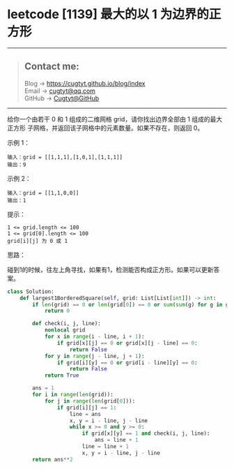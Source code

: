 # leetcode [1139] 最大的以 1 为边界的正方形

---
> ## Contact me:
> Blog -> <https://cugtyt.github.io/blog/index>  
> Email -> <cugtyt@qq.com>  
> GitHub -> [Cugtyt@GitHub](https://github.com/Cugtyt)

---

给你一个由若干 0 和 1 组成的二维网格 grid，请你找出边界全部由 1 组成的最大 正方形 子网格，并返回该子网格中的元素数量。如果不存在，则返回 0。

示例 1：
```
输入：grid = [[1,1,1],[1,0,1],[1,1,1]]
输出：9
```

示例 2：
```
输入：grid = [[1,1,0,0]]
输出：1
```

提示：
```
1 <= grid.length <= 100
1 <= grid[0].length <= 100
grid[i][j] 为 0 或 1
```

思路：

碰到1的时候，往左上角寻找，如果有1，检测能否构成正方形。如果可以更新答案。

``` python
class Solution:
    def largest1BorderedSquare(self, grid: List[List[int]]) -> int:
        if len(grid) == 0 or len(grid[0]) == 0 or sum(sum(g) for g in grid) == 0:
            return 0

        def check(i, j, line):
            nonlocal grid
            for x in range(i - line, i + 1):
                if grid[x][j] == 0 or grid[x][j - line] == 0:
                    return False
            for y in range(j - line, j + 1):
                if grid[i][y] == 0 or grid[i - line][y] == 0:
                    return False
            return True

        ans = 1
        for i in range(len(grid)):
            for j in range(len(grid[0])):
                if grid[i][j] == 1:
                    line = ans
                    x, y = i - line, j - line
                    while x >= 0 and y >= 0:
                        if grid[x][y] == 1 and check(i, j, line):
                            ans = line + 1
                        line = line + 1
                        x, y = i - line, j - line
        return ans**2
```